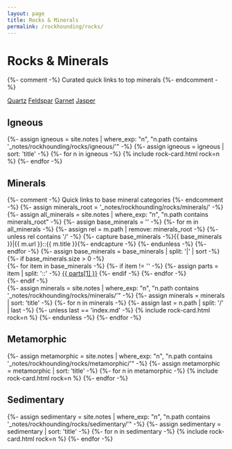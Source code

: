 ```yaml
---
layout: page
title: Rocks & Minerals
permalink: /rockhounding/rocks/
---
```


<h1>Rocks &amp; Minerals</h1>

{%- comment -%} Curated quick links to top minerals {%- endcomment -%}
<div class="chips">
  <a class="chip" href="{{ '/rockhounding/rocks/minerals/quartz/'    | relative_url }}">Quartz</a>
  <a class="chip" href="{{ '/rockhounding/rocks/minerals/feldspar/'  | relative_url }}">Feldspar</a>
  <a class="chip" href="{{ '/rockhounding/rocks/minerals/garnet/'    | relative_url }}">Garnet</a>
  <a class="chip" href="{{ '/rockhounding/rocks/minerals/jasper/'    | relative_url }}">Jasper</a>
</div>

<h2>Igneous</h2>
<div class="rock-card-grid">
  {%- assign igneous = site.notes | where_exp: "n", "n.path contains '_notes/rockhounding/rocks/igneous/'" -%}
  {%- assign igneous = igneous | sort: 'title' -%}
  {%- for n in igneous -%}
    {% include rock-card.html rock=n %}
  {%- endfor -%}
</div>

<h2>Minerals</h2>
{%- comment -%} Quick links to base mineral categories {%- endcomment -%}
{%- assign minerals_root = '_notes/rockhounding/rocks/minerals/' -%}
{%- assign all_minerals = site.notes | where_exp: "n", "n.path contains minerals_root" -%}
{%- assign base_minerals = '' -%}
{%- for m in all_minerals -%}
  {%- assign rel = m.path | remove: minerals_root -%}
  {%- unless rel contains '/' -%}
    {%- capture base_minerals -%}{{ base_minerals }}|{{ m.url }}::{{ m.title }}{%- endcapture -%}
  {%- endunless -%}
{%- endfor -%}
{%- assign base_minerals = base_minerals | split: '|' | sort -%}
{%- if base_minerals.size > 0 -%}
  <div class="chips">
    {%- for item in base_minerals -%}
      {%- if item != '' -%}
        {%- assign parts = item | split: '::' -%}
        <a class="chip" href="{{ parts[0] | relative_url }}">{{ parts[1] }}</a>
      {%- endif -%}
    {%- endfor -%}
  </div>
{%- endif -%}
<div class="rock-card-grid">
  {%- assign minerals = site.notes | where_exp: "n", "n.path contains '_notes/rockhounding/rocks/minerals/'" -%}
  {%- assign minerals = minerals | sort: 'title' -%}
  {%- for n in minerals -%}
    {%- assign last = n.path | split: '/' | last -%}
    {%- unless last == 'index.md' -%}
      {% include rock-card.html rock=n %}
    {%- endunless -%}
  {%- endfor -%}
  
</div>

<h2>Metamorphic</h2>
<div class="rock-card-grid">
  {%- assign metamorphic = site.notes | where_exp: "n", "n.path contains '_notes/rockhounding/rocks/metamorphic/'" -%}
  {%- assign metamorphic = metamorphic | sort: 'title' -%}
  {%- for n in metamorphic -%}
    {% include rock-card.html rock=n %}
  {%- endfor -%}
</div>

<h2>Sedimentary</h2>
<div class="rock-card-grid">
  {%- assign sedimentary = site.notes | where_exp: "n", "n.path contains '_notes/rockhounding/rocks/sedimentary/'" -%}
  {%- assign sedimentary = sedimentary | sort: 'title' -%}
  {%- for n in sedimentary -%}
    {% include rock-card.html rock=n %}
  {%- endfor -%}
</div>
